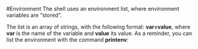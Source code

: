#Environment
The shell uses an environment list, where environment variables are “stored”.

The list is an array of strings, with the following format: **var=value**, where **var** is the name of the variable and **value** its value. As a reminder, you can list the environment with the command **printenv**:
